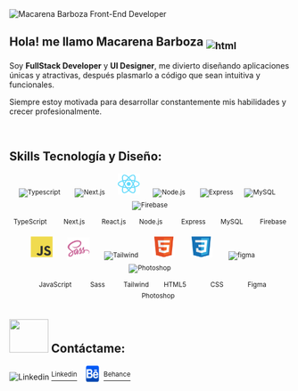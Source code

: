 <img alt="Macarena Barboza Front-End Developer" src="https://user-images.githubusercontent.com/74038190/221352975-94759904-aa4c-4032-a8ab-b546efb9c478.gif" >

## Hola! me llamo Macarena Barboza <sub><img alt="html" height="33" width="40" src="https://user-images.githubusercontent.com/74038190/212284087-bbe7e430-757e-4901-90bf-4cd2ce3e1852.gif"></sub>

<div>
<p>Soy <strong>FullStack Developer</strong> y <strong>UI Designer</strong>, me divierto diseñando aplicaciones únicas y atractivas, después plasmarlo a código que sean intuitiva y funcionales.</p>
<p>Siempre estoy motivada para desarrollar constantemente mis habilidades y crecer profesionalmente.</p>
</div>
<br>

## Skills Tecnología y Diseño:

<p align="center">
<sub> 
<img src="https://upload.wikimedia.org/wikipedia/commons/4/4c/Typescript_logo_2020.svg" width="38" height="35" alt="Typescript" />
      
<img alt="Next.js" height="38" width="43" src="https://cdn.jsdelivr.net/gh/devicons/devicon@latest/icons/nextjs/nextjs-original.svg" />
     
<img  alt="React.js" height="38" width="40" src="https://raw.githubusercontent.com/devicons/devicon/master/icons/react/react-original.svg">
     
<img alt="Node.js" height="45" width="45"  src="https://cdn.jsdelivr.net/gh/devicons/devicon@latest/icons/nodejs/nodejs-original-wordmark.svg" />
      
<img alt="Express" height="38" width="40" src="https://cdn.jsdelivr.net/gh/devicons/devicon@latest/icons/express/express-original.svg" />
    
<img alt="MySQL" height="46" width="55"src="https://cdn.jsdelivr.net/gh/devicons/devicon@latest/icons/mysql/mysql-original-wordmark.svg" />
    
<img alt="Firebase" height="38" width="40" src="https://cdn.jsdelivr.net/gh/devicons/devicon@latest/icons/firebase/firebase-original.svg" />
</sub> 
<p align="center">
<sup>TypeScript</sup>  <sup>        Next.js</sup> <sup>        React.js</sup> <sup>      Node.js</sup> <sup>         Express</sup> <sup>       MySQL</sup>  <sup>        Firebase</sup>
</p>
<p align="center">
<sub> 
<img  alt="JavaScript" height="38" width="40" src="https://raw.githubusercontent.com/devicons/devicon/master/icons/javascript/javascript-original.svg">
      
<sub><img  alt="Sass" height="40" width="40" src="https://raw.githubusercontent.com/devicons/devicon/master/icons/sass/sass-original.svg"></sub>
      
<img alt="Tailwind"  src="https://www.vectorlogo.zone/logos/tailwindcss/tailwindcss-icon.svg" width="35" height="35"/>
      
<img  alt="HTML" height="38" width="40" src="https://raw.githubusercontent.com/devicons/devicon/master/icons/html5/html5-original.svg">
      
<img  alt="CSS" height="38" width="40" src="https://raw.githubusercontent.com/devicons/devicon/master/icons/css3/css3-original.svg">
       
<img src="https://www.vectorlogo.zone/logos/figma/figma-icon.svg" alt="figma" width="32" height="32"/>
         
<img src="https://upload.wikimedia.org/wikipedia/commons/a/af/Adobe_Photoshop_CC_icon.svg" alt="Photoshop" width="40" height="40"/>

</sub>
<p align="center">
 <sup>   JavaScript</sup> <sup>         Sass</sup> <sup>         Tailwind</sup> <sup>       HTML5</sup> <sup>            CSS</sup> <sup>            Figma</sup> <sup>         Photoshop</sup>

</p>

<h2><img src="https://user-images.githubusercontent.com/74038190/216649421-9e9387cc-b2d3-4375-97e2-f4c43373d3ae.gif" alt="" width="70" height="60"/> Contáctame: </h2>

<img src="https://upload.wikimedia.org/wikipedia/commons/8/81/LinkedIn_icon.svg" alt="Linkedin" width="30" height="24"/> <a href="https://www.linkedin.com/in/macarena-barboza/"><sup>Linkedin</sup></a>  
 <sub><img  alt="Behance" height="30" width="24" src="https://raw.githubusercontent.com/devicons/devicon/master/icons/behance/behance-original.svg"></sub>  <a href="https://www.behance.net/macarena-barboza"><sup>Behance</sup>
</a>
